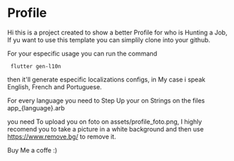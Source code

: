 # Profile

Hi this is a project created to show a better Profile for who is Hunting a Job, If yu want to use this template you can simplily clone into your github.

For your especific usage you can run the command 

```  flutter gen-l10n ```

then it'll generate especific localizations configs, in My case i speak English, French and Portuguese.

For every language you need to Step Up your on Strings on the files app_{language}.arb

you need To upload you on foto on assets/profile_foto.png, I highly recomend you to take a picture in a white background and then use https://www.remove.bg/ to remove it.


Buy Me a coffe :)
